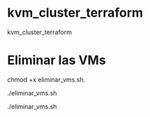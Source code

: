 # kvm_cluster_terraform
 kvm_cluster_terraform


# Eliminar las VMs
chmod +x eliminar_vms.sh.

./eliminar_vms.sh


./eliminar_vms.sh

